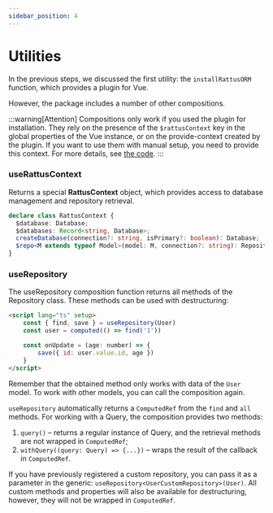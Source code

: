 ```yaml
---
sidebar_position: 4
---
```


# Utilities

In the previous steps, we discussed the first utility: the `installRattusORM` function, which provides a plugin for Vue.

However, the package includes a number of other compositions.

:::warning[Attention]
Compositions only work if you used the plugin for installation. They rely on the presence of the `$rattusContext` key in the global properties of the Vue instance, or on the provide-context created by the plugin. If you want to use them with manual setup, you need to provide this context. For more details, see [the code](https://github.com/lyohaplotinka/rattus-orm/blob/main/packages/pinia/src/plugin/plugin.ts).
:::

### useRattusContext
Returns a special **RattusContext** object, which provides access to database management and repository retrieval.
```typescript
declare class RattusContext {
  $database: Database;
  $databases: Record<string, Database>;
  createDatabase(connection?: string, isPrimary?: boolean): Database;
  $repo<M extends typeof Model>(model: M, connection?: string): Repository<InstanceType<M>>;
}
```

### useRepository

The useRepository composition function returns all methods of the 
Repository class. These methods can be used with destructuring:

```html
<script lang="ts" setup>
    const { find, save } = useRepository(User)
    const user = computed(() => find('1'))

    const onUpdate = (age: number) => {
        save({ id: user.value.id, age })
    }
</script>
```
Remember that the obtained method only works with data of the `User` 
model. To work with other models, you can call the composition again.

`useRepository` automatically returns a `ComputedRef` from the `find` 
and `all` methods. For working with a Query, the composition provides 
two methods:
1. `query()` – returns a regular instance of Query, and the retrieval methods are not wrapped in `ComputedRef`;
2. `withQuery((query: Query) => {...})` – wraps the result of the callback in `ComputedRef`.

If you have previously registered a custom repository, you can pass 
it as a parameter in the generic: `useRepository<UserCustomRepository>(User)`. 
All custom methods and properties will also be available for 
destructuring, however, they will not be wrapped in `ComputedRef`.
